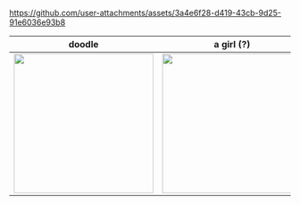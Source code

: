 https://github.com/user-attachments/assets/3a4e6f28-d419-43cb-9d25-91e6036e93b8

| doodle | a girl (?) |
| --- | --- |
| <img src="https://github.com/user-attachments/assets/4977279e-6ac0-41e0-99e5-ec3a66c7f180" width=250> | <img src="https://github.com/user-attachments/assets/c92be1e1-057b-49a1-9f2a-b283fb2d80b0" width=250> |
